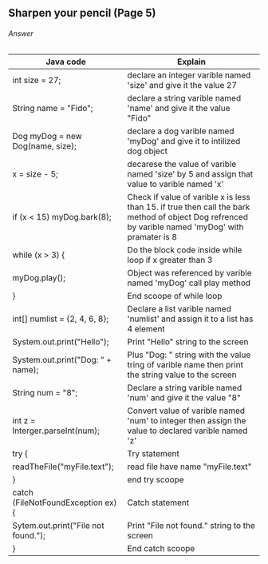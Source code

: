 ## Sharpen your pencil (Page 5)
###### Answer
| Java code| Explain |
| ------------- |-------------|
| int size = 27;      | declare an integer varible named 'size' and give it the value 27 |
| String name = "Fido";| declare a string varible named 'name' and give it the value "Fido"|
| Dog myDog = new Dog(name, size);| declare a dog varible named 'myDog' and give it to intilized dog object|
| x = size - 5;|  decarese the value of varible named 'size' by 5 and assign that value to varible named 'x'|
| if (x < 15) myDog.bark(8);| Check if value of varible x is less than 15. if true then call the bark method of object Dog refrenced by varible named 'myDog' with pramater is 8|
| while (x > 3) {| Do the block code inside while loop if x greater than 3|
| myDog.play();| Object was referenced by varible named 'myDog' call play method|
| }| End scoope of while loop|
| int[] numlist = {2, 4, 6, 8};| Declare a list varible named 'numlist' and assign it to a list has 4 element|
| System.out.print("Hello");| Print "Hello" string to the screen |
| System.out.print("Dog: " + name);| Plus "Dog: " string  with the value tring of varible name then print the string value to the screen|
| String num = "8";| Declare a string varible named 'num' and give it the value "8"|
| int z = Interger.parseInt(num);| Convert value of varible named 'num' to integer then assign the value to declared varible named 'z'|
| try {| Try statement |
| readTheFile("myFile.text");| read file have name "myFile.text"|
| }| end try scoope|
| catch (FileNotFoundException ex) {| Catch statement|
| Sytem.out.print("File not found.");| Print "File not found." string to the screen|
| }| End catch scoope|
